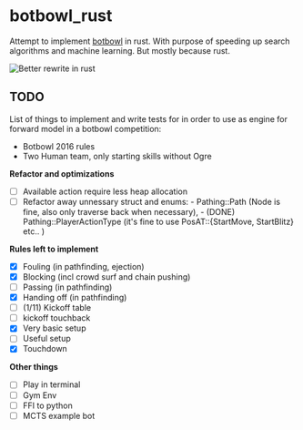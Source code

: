 # botbowl_rust

Attempt to implement [botbowl](https://github.com/njustesen/botbowl) in rust. With purpose of speeding up search algorithms and machine learning. But mostly because rust. 

![Better rewrite in rust](https://i.redd.it/xx367w6kroz41.jpg)

## TODO
List of things to implement and write tests for in order to use as engine for forward model in a botbowl competition: 
- Botbowl 2016 rules 
- Two Human team, only starting skills without Ogre

**Refactor and optimizations** 
- [ ] Available action require less heap allocation
- [ ] Refactor away unnessary struct and enums: 
          - Pathing::Path (Node is fine, also only traverse back when necessary),
          - (DONE) Pathing::PlayerActionType (it's fine to use PosAT::{StartMove, StartBlitz} etc.. )

**Rules left to implement**
- [x] Fouling (in pathfinding, ejection) 
- [x] Blocking (incl crowd surf and chain pushing)
- [ ] Passing (in pathfinding) 
- [x] Handing off (in pathfinding) 
- [ ] (1/11) Kickoff table 
- [ ] kickoff touchback
- [x] Very basic setup 
- [ ] Useful setup
- [x] Touchdown

**Other things**
- [ ] Play in terminal
- [ ] Gym Env 
- [ ] FFI to python 
- [ ] MCTS example bot